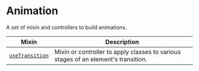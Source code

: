 # Animation

A set of mixin and controllers to build animations.

| Mixin| Description |
|------|-------------|
|[`useTransition`](./use-transition.md)|Mixin or controller to apply classes to various stages of an element's transition.|
